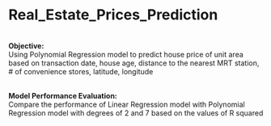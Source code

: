 # Real_Estate_Prices_Prediction
</br><b>Objective:</b> </br> Using Polynomial Regression model to predict house price of unit area based on transaction date, house age, distance to the nearest MRT station, # of convenience stores, latitude, longitude

</br><b>Model Performance Evaluation:</b> </br>Compare the performance of Linear Regression model with Polynomial Regression model with degrees of 2 and 7 based on the values of R squared
